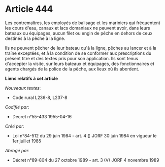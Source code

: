 # Article 444

Les contremaîtres, les employés de balisage et les mariniers qui fréquentent les cours d'eau, canaux et lacs domaniaux ne
peuvent avoir, dans leurs bateaux ou équipages, aucun filet ou engin de pêche en dehors de ceux destinés à la pêche à la
ligne.

Ils ne peuvent pêcher de leur bateau qu'à la ligne, pêches au lancer et à la traîne exceptées, et à la condition de se
conformer aux prescriptions du présent titre et des textes pris pour son application. Ils sont tenus d'accepter la visite,
sur leurs bateaux et équipages, des fonctionnaires et agents chargés de la police de la pêche, aux lieux où ils abordent.

**Liens relatifs à cet article**

_Nouveaux textes_:

  - Code rural L236-8, L237-8

_Codifié par_:

  - Décret n°55-433 1955-04-16

_Créé par_:

  - Loi n°84-512 du 29 juin 1984 - art. 4 () JORF 30 juin 1984 en vigueur le 1er juillet 1985

_Abrogé par_:

  - Décret n°89-804 du 27 octobre 1989 - art. 3 (V) JORF 4 novembre 1989
